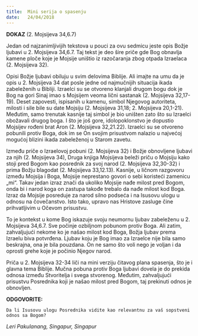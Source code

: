 ```yaml
---
title:  Mini serija o spasenju
date:   24/04/2018
---
```


**DOKAZ** (2. Mojsijeva 34,6.7)

Jedan od najzanimljivijih tekstova u pouci za ovu sedmicu jeste opis Božje ljubavi u 2. Mojsijeva 34,6.7. Taj tekst je deo šire priče gde Bog obnavlja kamene ploče koje je Mojsije uništio iz razočaranja zbog otpada Izraelaca (2. Mojsijeva 32).

Opisi Božje ljubavi obiluju u svim delovima Biblije. Ali imajte na umu da je opis u 2. Mojsijeva 34 dat posle jedne od najmučnijih situacija ikada zabeleženih u Bibliji. Izraelci su se otvoreno klanjali drugom bogu dok je Bog na gori Sinaj imao s Mojsijem veoma lični sastanak (2. Mojsijeva 32,17-19). Deset zapovesti, ispisanih u kamenu, simbol Njegovog autoriteta, milosti i sile bile su date Mojsiju (2. Mojsijeva 31,18; 2. Mojsijeva 20,1-21). Međutim, samo trenutak kasnije taj simbol je bio uništen zato što su Izraelci obožavali drugog boga. I što je još gore, idolopoklonstvo je dopustio Mojsijev rođeni brat Aron (2. Mojsijeva 32,21.22). Izraelci su se otvoreno pobunili protiv Boga, dok im se On svojim prisustvom nalazio u najvećoj mogućoj blizini ikada zabeleženoj u Starom zavetu.

Između priče o Izraelovoj pobuni (2. Mojsijeva 32) i Božje obnovljene ljubavi za njih (2. Mojsijeva 34), Druga knjiga Mojsijeva beleži priču o Mojsiju kako stoji pred Bogom kao posrednik za svoj narod (2. Mojsijeva 32,30-32) i prima Božju blagodat (2. Mojsijeva 33,12.13). Kasnije, u ličnom razgovoru između Mojsija i Boga, Mojsije neprestano govori o sebi koristeći zamenicu „mi“. Takav jedan izraz znači da ukoliko Mojsije nađe milost pred Bogom, onda bi i narod koga on zastupa takođe trebalo da nađe milost kod Boga. Izraz da Mojsije posreduje za narod silno podseća i na Isusovu ulogu u odnosu na čovečanstvo. Isto tako, upravo nas Hristove zasluge čine prihvatljivim u Očevom prisustvu.

To je kontekst u kome Bog iskazuje svoju neumornu ljubav zabeleženu u 2. Mojsijeva 34,6.7. Sve počinje ozbiljnom pobunom protiv Boga. Ali zatim, zahvaljujući nekome ko je našao milost kod Boga, Božja ljubav prema Izraelu biva potvrđena. Ljubav koju je Bog imao za Izraelce nije bila samo beskrajna, ona je bila pouzdana. On ne samo što voli nego je voljan i da oprosti grehe koje je počinio Njegov narod.

Priča u 2. Mojsijeva 32-34 liči na mini verziju čitavog plana spasenja, što je i glavna tema Biblije. Mučna pobuna protiv Boga ljubavi dovela je do prekida odnosa između Stvoritelja i svega stvorenog. Međutim, zahvaljujući prisustvu Posrednika koji je našao milost pred Bogom, taj prekinuti odnos je obnovljen.

**ODGOVORITE:**

`Da li Isusovu ulogu Posrednika vidite kao relevantnu za vaš sopstveni odnos sa Bogom?`

*Leri Pakulanang, Singapur, Singapur*
